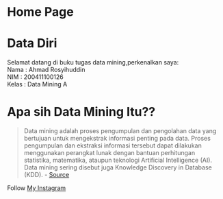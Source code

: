 # Home Page
# Data Diri
Selamat datang di buku tugas data mining,perkenalkan saya:  
Nama    : Ahmad Rosyihuddin  
NIM     : 200411100126  
Kelas   : Data Mining A   

# **Apa sih Data Mining Itu??**

> Data mining adalah proses pengumpulan dan pengolahan data yang bertujuan untuk mengekstrak informasi penting pada data. Proses pengumpulan dan ekstraksi informasi tersebut dapat dilakukan menggunakan perangkat lunak dengan bantuan perhitungan statistika, matematika, ataupun teknologi Artificial Intelligence (AI). Data mining sering disebut juga Knowledge Discovery in Database (KDD). - [Source](https://www.dicoding.com/blog/apa-itu-data-mining/)

Follow [My Instagram](https://www.instagram.com/kaji_sik/)